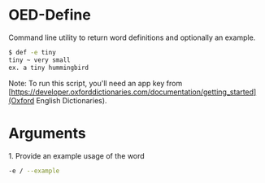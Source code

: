 OED-Define
===
Command line utility to return word definitions and optionally an example.

```bash
$ def -e tiny
tiny ~ very small
ex. a tiny hummingbird
```

Note: To run this script, you'll need an app key from
[https://developer.oxforddictionaries.com/documentation/getting_started](Oxford English Dictionaries).

Arguments
===

1\. Provide an example usage of the word

```bash
-e / --example
```
